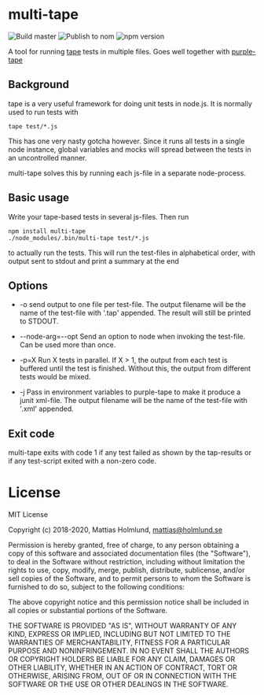 # multi-tape

![Build master](https://github.com/mattiash/node-multi-tape/workflows/Build%20master/badge.svg)
![Publish to nom](https://github.com/mattiash/node-multi-tape/workflows/Publish%20to%20npm/badge.svg)
![npm version](https://badge.fury.io/js/multi-tape.svg)

A tool for running [tape](https://github.com/substack/tape) tests in multiple files. Goes well together with [purple-tape](https://www.npmjs.com/package/purple-tape)

## Background

tape is a very useful framework for doing unit tests in node.js. It is normally
used to run tests with

    tape test/*.js

This has one very nasty gotcha however. Since it runs all tests in a single node
instance, global variables and mocks will spread between the tests in an
uncontrolled manner.

multi-tape solves this by running each js-file in a separate node-process.

## Basic usage

Write your tape-based tests in several js-files. Then run

    npm install multi-tape
    ./node_modules/.bin/multi-tape test/*.js

to actually run the tests. This will run the test-files in alphabetical order,
with output sent to stdout and print a summary at the end

## Options

-   -o send output to one file per test-file. The output filename will be the name
    of the test-file with '.tap' appended. The result will still be printed to
    STDOUT.

-   --node-arg=--opt Send an option to node when invoking the test-file. Can be
    used more than once.

-   -p=X Run X tests in parallel. If X > 1, the output from each test is buffered
    until the test is finished. Without this, the output from different tests would
    be mixed.

-   -j Pass in environment variables to purple-tape to make it produce
    a junit xml-file. The output filename will be the name
    of the test-file with '.xml' appended.

## Exit code

multi-tape exits with code 1 if any test failed as shown by the tap-results or
if any test-script exited with a non-zero code.

# License

MIT License

Copyright (c) 2018-2020, Mattias Holmlund, <mattias@holmlund.se>

Permission is hereby granted, free of charge, to any person obtaining a copy of this software and associated documentation files (the "Software"), to deal in the Software without restriction, including without limitation the rights to use, copy, modify, merge, publish, distribute, sublicense, and/or sell copies of the Software, and to permit persons to whom the Software is furnished to do so, subject to the following conditions:

The above copyright notice and this permission notice shall be included in all copies or substantial portions of the Software.

THE SOFTWARE IS PROVIDED "AS IS", WITHOUT WARRANTY OF ANY KIND, EXPRESS OR IMPLIED, INCLUDING BUT NOT LIMITED TO THE WARRANTIES OF MERCHANTABILITY, FITNESS FOR A PARTICULAR PURPOSE AND NONINFRINGEMENT. IN NO EVENT SHALL THE AUTHORS OR COPYRIGHT HOLDERS BE LIABLE FOR ANY CLAIM, DAMAGES OR OTHER LIABILITY, WHETHER IN AN ACTION OF CONTRACT, TORT OR OTHERWISE, ARISING FROM, OUT OF OR IN CONNECTION WITH THE SOFTWARE OR THE USE OR OTHER DEALINGS IN THE SOFTWARE.

